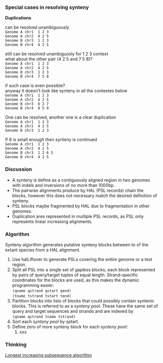 ### Special cases in resolving synteny


**Duplications**

can be resolved unambiguously <br>
`Genome A chr1  1 2 3`<br>
`Genome A chr2  4 2 5`<br>
`Genome B chr3  1 2 3`<br>
`Genome B chr4  4 2 5`<br>

still can be resolved unambiguosly for 1 2 3 context<br>
what about the other pair (4 2 5 and 7 5 8)? <br>
`Genome A chr1  1 2 3`<br>
`Genome A chr2  4 2 5`<br>
`Genome B chr3  1 2 3`<br>
`Genome B chr4  7 5 8`<br>

if such case is even possible?<br>
anyway it doesn't look like synteny in all the contextes below<br>
`Genome A chr1  1 2 3`<br>
`Genome A chr2  4 2 5`<br>
`Genome B chr3  6 2 7`<br>
`Genome B chr4  8 5 9`<br>

One can be resolved, another one is a clear duplication<br>
`Genome A chr1  1 2 3`<br>
`Genome A chr2  4 2 5`<br>
`Genome B chr3  1 2 3`<br>

If 6 is small enough then synteny is continued<br>
`Genome A chr1  1 2 3`<br>
`Genome A chr2  4 2 5`<br>
`Genome B chr3  1 2 6 3`<br>
`Genome B chr4  4 2 5`<br>


###  Discussion

* A synteny is define as a contiguously aligned region in two genomes with indels
  and inversions of no more than 1000bp.
* The pairwise alignments produce by HAL (PSL records) chain the blocks, however this
  does not necessary match the desired definition of synteny.
* PSL blocks maybe fragmented by HAL due to fragmentation in other genomes.
* Duplication ares represented in multiple PSL records, as PSL only represents
  linear increasing alignments.


### Algorithm

Synteny algorithm generates putative synteny blocks between to of the extant
species from a HAL alignment.

1. Use halLiftover to generate PSLs covering the entire genome or a test region.
2. Split all PSL into a single set of gapless blocks, each block represented by
   pairs of query/target tuples of equal length.  Strand-specific coordinates for the
   blocks are used, as this makes the dynamic programming easier:<br>
       `(qname qstrand qstart qend)`<br>
       `(tname tstrand tstart tend)`
3. Partition blocks into lists of blocks that could possibly contain syntenic blocks.
   This is referred to as a _synteny pool_.
   These have the same set of query and target sequences and strands and are indexed by<br>
   `(qname qstrand tname tstrand)`
5. Sort each _synteny pool_ by qstart.
4. Define zero of more synteny block for each _synteny pool_:
   1. xxx
   



### Thinking
[Longest increasing subsequence algorithm](https://en.wikipedia.org/wiki/Longest_increasing_subsequence)
